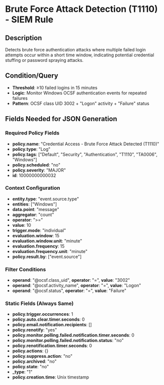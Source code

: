 # Brute Force Attack Detection (T1110) - SIEM Rule

## Description
Detects brute force authentication attacks where multiple failed login attempts occur within a short time window, indicating potential credential stuffing or password spraying attacks.

## Condition/Query
- **Threshold**: ≥10 failed logins in 15 minutes
- **Logic**: Monitor Windows OCSF authentication events for repeated failures
- **Pattern**: OCSF class UID 3002 + "Logon" activity + "Failure" status

## Fields Needed for JSON Generation

### Required Policy Fields
- **policy.name**: "Credential Access - Brute Force Attack Detected (T1110)"
- **policy.type**: "Log"
- **policy.tags**: ["Default", "Security", "Authentication", "T1110", "TA0006", "Windows"]
- **policy.scheduled**: "no"
- **policy.severity**: "MAJOR"
- **id**: 10000000000032

### Context Configuration
- **entity.type**: "event.source.type"
- **entities**: ["Windows"]
- **data.point**: "message"
- **aggregator**: "count"
- **operator**: ">="
- **value**: 10
- **trigger.mode**: "individual"
- **evaluation.window**: 15
- **evaluation.window.unit**: "minute"
- **evaluation.frequency**: 15
- **evaluation.frequency.unit**: "minute"
- **policy.result.by**: ["event.source"]

### Filter Conditions
- **operand**: "@ocsf.class_uid", **operator**: "=", **value**: "3002"
- **operand**: "@ocsf.activity_name", **operator**: "=", **value**: "Logon"
- **operand**: "@ocsf.status", **operator**: "=", **value**: "Failure"

### Static Fields (Always Same)
- **policy.trigger.occurrences**: 1
- **policy.auto.clear.timer.seconds**: 0
- **policy.email.notification.recipients**: []
- **policy.renotify**: "yes"
- **policy.monitor.polling.failed.notification.timer.seconds**: 0
- **policy.monitor.polling.failed.notification.status**: "no"
- **policy.renotification.timer.seconds**: 0
- **policy.actions**: {}
- **policy.suppress.action**: "no"
- **policy.archived**: "no"
- **policy.state**: "no"
- **_type**: "1"
- **policy.creation.time**: Unix timestamp